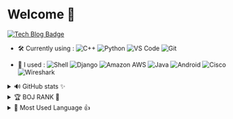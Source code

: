 # Welcome 👋

[![Tech Blog Badge](http://img.shields.io/badge/-Tech%20blog-black?style=flat-square&logo=github&link=https://rnltls.tistory.com/)](https://rnltls.tistory.com/)


- 🛠 Currently using :
  ![C++](https://img.shields.io/badge/-C++-00599C?style=plastic&logo=c)
  ![Python](https://img.shields.io/badge/-Python-8fcfd1?style=plastic&logo=Python)
  ![VS Code](https://img.shields.io/badge/-VS%20Code-007ACC?style=plastic&logo=visual-studio-code)
  ![Git](https://img.shields.io/badge/-Git-black?style=plastic&logo=git)
  

- 🔧 I used :
  ![Shell](https://img.shields.io/badge/-Shell-blasck?style=plastic&logo=Shell)
  ![Django](https://img.shields.io/badge/-Django-092E20?style=plastic&logo=Django)
  ![Amazon AWS](https://img.shields.io/badge/Amazon%20AWS-232F3E?style=plastic&logo=amazon-aws)
  ![Java](https://img.shields.io/badge/-java-3f4441?style=plastic&logo=java)
  ![Android](https://img.shields.io/badge/Android-green?logo=Android&logoColor=white)
	![Cisco](https://img.shields.io/badge/Cisco-blue?logo=Cisco&logoColor=white)
	![Wireshark](https://img.shields.io/badge/Wireshark-1679A7?logo=Wireshark&logoColor=white)
<details>
<summary>🔊 GitHub stats ✨</summary>
<div markdown="1">
	
![Kang's GitHub stats](https://github-readme-stats.vercel.app/api?username=kangshwan&show_icons=true&theme=radical)
</div>
</details>

<details>
<summary>🏆 BOJ RANK 💽</summary>
<div markdown="1">
	
[![Solved.ac프로필](http://mazassumnida.wtf/api/generate_badge?boj=rnltls95)](https://solved.ac/rnltls95)
</div>
</details>

<details>
<summary>💪 Most Used Language 👍</summary>
<div markdown="1">
	
[![Top Langs](https://github-readme-stats.vercel.app/api/top-langs/?username=kangshwan)](https://github.com/anuraghazra/github-readme-stats)
</div>
</details>
<!--
**kangshwan/kangshwan** is a ✨ _special_ ✨ repository because its `README.md` (this file) appears on your GitHub profile.

Here are some ideas to get you started:

- 🔭 I’m currently working on ...
- 🌱 I’m currently learning ...
- 👯 I’m looking to collaborate on ...
- 🤔 I’m looking for help with ...
- 💬 Ask me about ...
- 📫 How to reach me: ...
- 😄 Pronouns: ...
- ⚡ Fun fact: ...
-->
